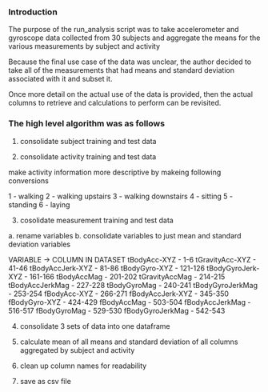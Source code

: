### Introduction

The purpose of the run_analysis script was to take accelerometer and gyroscope
data collected from 30 subjects and aggregate the means for the various measurements
by subject and activity

Because the final use case of the data was unclear, the author decided to take
all of the measurements that had means and standard deviation associated with it 
and subset it.  

Once more detail on the actual use of the data is provided, then the actual columns
to retrieve and calculations to perform can be revisited.

### The high level algorithm was as follows

1. consolidate subject training and test data

2. consolidate activity training and test data

make activity information more descriptive by makeing following conversions

1 - walking
2 - walking upstairs
3 - walking downstairs
4 - sitting
5 - standing
6 - laying


3. cosolidate measurement training and test data

a. rename variables
b. consolidate variables to just mean and standard deviation variables

VARIABLE -> COLUMN IN DATASET
tBodyAcc-XYZ  	- 1-6
tGravityAcc-XYZ		- 41-46
tBodyAccJerk-XYZ	- 81-86
tBodyGyro-XYZ		- 121-126
tBodyGyroJerk-XYZ	- 161-166
tBodyAccMag		- 201-202
tGravityAccMag		- 214-215
tBodyAccJerkMag		- 227-228
tBodyGyroMag		- 240-241
tBodyGyroJerkMag	- 253-254
fBodyAcc-XYZ		- 266-271
fBodyAccJerk-XYZ	- 345-350
fBodyGyro-XYZ		- 424-429
fBodyAccMag		- 503-504
fBodyAccJerkMag		- 516-517
fBodyGyroMag		- 529-530
fBodyGyroJerkMag	- 542-543

4. consolidate 3 sets of data into one dataframe

5. calculate mean of all means and standard deviation of all columns aggregated by
subject and activity

6. clean up column names for readability

7. save as csv file
